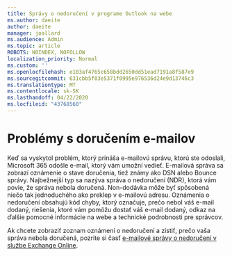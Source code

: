 ```yaml
---
title: Správy o nedoručení v programe Outlook na webe
ms.author: daeite
author: daeite
manager: joallard
ms.audience: Admin
ms.topic: article
ROBOTS: NOINDEX, NOFOLLOW
localization_priority: Normal
ms.custom: ''
ms.openlocfilehash: e103af4765c658bdd2650dd51ead7191a8f587e9
ms.sourcegitcommit: 631cbb5f03e5371f0995e976536d24e9d13746c3
ms.translationtype: MT
ms.contentlocale: sk-SK
ms.lasthandoff: 04/22/2020
ms.locfileid: "43768560"
---
```

# <a name="issues-with-email-delivery"></a>Problémy s doručením e-mailov

Keď sa vyskytol problém, ktorý prináša e-mailovú správu, ktorú ste odoslali, Microsoft 365 odošle e-mail, ktorý vám umožní vedieť. E-mailová správa sa zobrazí oznámenie o stave doručenia, tiež známy ako DSN alebo Bounce správy. Najbežnejší typ sa nazýva správa o nedoručení (NDR), ktorá vám povie, že správa nebola doručená. Non-dodávka môže byť spôsobená niečo tak jednoduchého ako preklep v e-mailovú adresu. Oznámenia o nedoručení obsahujú kód chyby, ktorý označuje, prečo nebol váš e-mail dodaný, riešenia, ktoré vám pomôžu dostať váš e-mail dodaný, odkaz na ďalšie pomocné informácie na webe a technické podrobnosti pre správcov.

Ak chcete zobraziť zoznam oznámení o nedoručení a zistiť, prečo vaša správa nebola doručená, pozrite si časť [e-mailové správy o nedoručení v službe Exchange Online](https://docs.microsoft.com/exchange/mail-flow-best-practices/non-delivery-reports-in-exchange-online/non-delivery-reports-in-exchange-online).